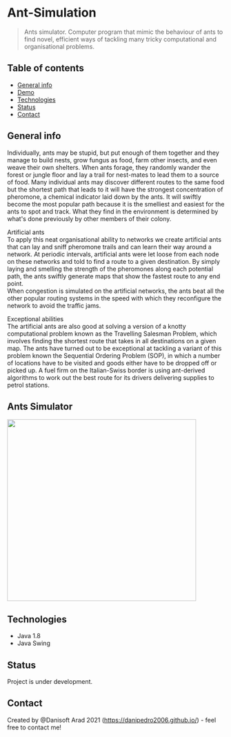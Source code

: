 # Ant-Simulation
> Ants simulator. Computer program that mimic the behaviour of ants to find novel, efficient ways of tackling many tricky computational and organisational problems.

## Table of contents
* [General info](#general-info)
* [Demo](#Demo)
* [Technologies](#technologies)
* [Status](#status)
* [Contact](#contact)

## General info
Individually, ants may be stupid, but put enough of them together and they manage to build nests, grow fungus as food, farm other insects, and even weave their own shelters. When ants forage, they randomly wander the forest or jungle floor and lay a trail for nest-mates to lead them to a source of food. Many individual ants may discover different routes to the same food but the shortest path that leads to it will have the strongest concentration of pheromone, a chemical indicator laid down by the ants. It will swiftly become the most popular path because it is the smelliest and easiest for the ants to spot and track.
What they find in the environment is determined by what's done previously by other members of their colony.

Artificial ants   
To apply this neat organisational ability to networks we create artificial ants that can lay and sniff pheromone trails and can learn their way around a network. At periodic intervals, artificial ants were let loose from each node on these networks and told to find a route to a given destination. By simply laying and smelling the strength of the pheromones along each potential path, the ants swiftly generate maps that show the fastest route to any end point.  
When congestion is simulated on the artificial networks, the ants beat all the other popular routing systems in the speed with which they reconfigure the network to avoid the traffic jams.  

Exceptional abilities    
The artificial ants are also good at solving a version of a knotty computational problem known as the Travelling Salesman Problem, which involves finding the shortest route that takes in all destinations on a given map. The ants have turned out to be exceptional at tackling a variant of this problem known the Sequential Ordering Problem (SOP), in which a number of locations have to be visited and goods either have to be dropped off or picked up.  A fuel firm on the Italian-Swiss border is using ant-derived algorithms to work out the best route for its drivers delivering supplies to petrol stations.  
 
## Ants Simulator
<img src=https://github.com/danipedro2006/Ants-Simulation/blob/main/lmHzYvkJ2I.gif width="438"  height="421">
 
## Technologies
* Java 1.8
* Java Swing

## Status
Project is under development.

## Contact
Created by @Danisoft Arad 2021 (https://danipedro2006.github.io/) - feel free to contact me!
